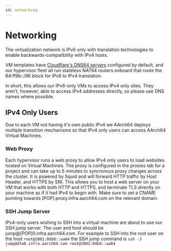 ```yaml
---
id: networking
---
```


# Networking

The virtualization network is IPv6 only with translation technologies to enable backwards-compatibility with IPv4 hosts.

VM templates have [Cloudflare's DNS64 servers](https://developers.cloudflare.com/1.1.1.1/support-nat64) configured by default, and our hypervisor fleet all run stateless NAT64 routers onboard that route the 64:ff9b::/96 block for IPv6 to IPv4 translation.

In short, this allows our IPv6-only VMs to access IPv4 only sites. They aren't, however, able to access IPv4 addresses directly, so please use DNS names where possible.

## IPv4 Only Users

Due to each VM not having it's own public IPv4 we AArch64 deploys multiple transition mechanisms so that IPv4 only users can access AArch64 Virtual Machines. 

### Web Proxy

Each hypervisor runs a web proxy to allow IPv4 only users to load websites hosted on Virtual Machines. The proxy is configured in the proxies tab for a project and can take up to 5 minutes to syncronous proxy changes across the cluster. It is powered by Squid and will forward HTTP traffic by Host Header, and HTTPS by SNI. This allows you to host a web server on your VM that works with both HTTP and HTTPS, and terminate TLS directly on your machine as if it had IPv4 to begin with. Make sure to set a CNAME pointing towards [POP].proxy.infra.aarch64.com on the relevant domain. 

### SSH Jump Server

IPv4-only users wishing to SSH into a virtual machine are about to use our SSH jump server. The user and host should be jump@[POP]0.infra.aarch64.com. For example to SSH into the root user on the host `root@2001:0db8::aa64` the SSH jump command is `ssh -J jump@dfw0.infra.aarch64.com root@2001:0db8::aa64`